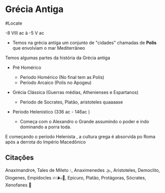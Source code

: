  # Grécia Antiga
#Locate 

-8 VIII ac à -5 V ac

* Temos na grécia antiga um conjunto de "cidades" chamadas de **Polis** que envolviam o mar Mediterrâneo

Temos algumas partes da história da Grécia antiga

* Pré Homérico
	* Periodo Homérico (No final tem as Polis)
	* Período Arcaico (Polis no Apogeu)
 
* Grécia Clássica (Guerras médias, Athenienses e Espartanos)
	* Periodo de Socrates, Platão, aristoteles quaaaase 
* Periodo Helenistico (336 ac - 146ac ) 
	* Começa com o Alexandro o Grande assumindo o poder e indo dominando a porra toda.

E começando o período Helenista , a cultura grega é absorvida po Roma após a derrota do Império Macedônico

## Citações

Anaximandro🌀, Tales de Mileto 💧, Anaximenedes 🌫, Aristoteles, Democlito, Diogenes, Empidocles 🔥💧🌬🗻, Epicuro, Platão, Protágoras, Sócrates, Xenofanes 🌄
